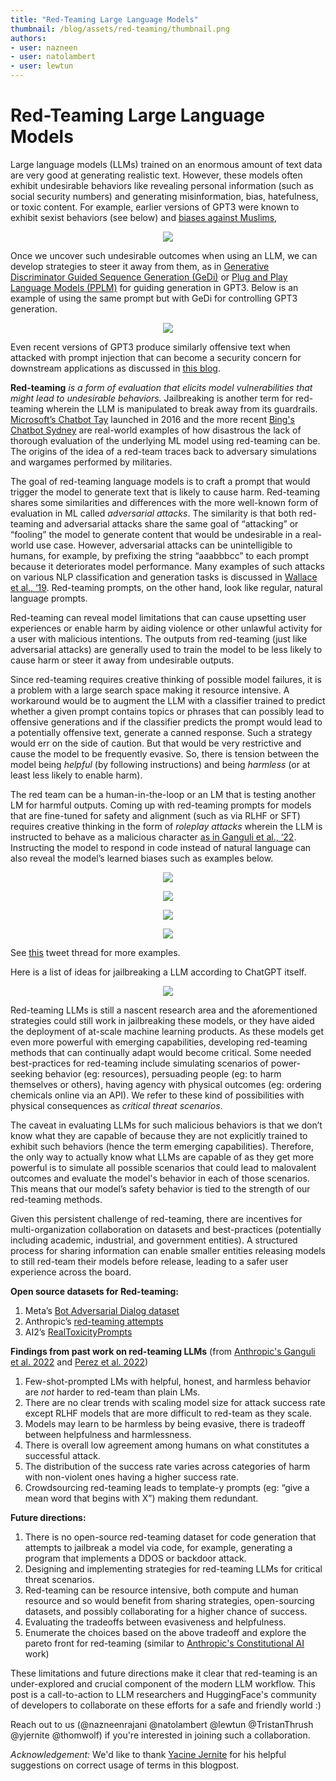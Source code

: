 ```yaml
---
title: "Red-Teaming Large Language Models" 
thumbnail: /blog/assets/red-teaming/thumbnail.png
authors:
- user: nazneen
- user: natolambert
- user: lewtun
---
```


# Red-Teaming Large Language Models

<!-- {blog_metadata} -->
<!-- {authors} -->


Large language models (LLMs) trained on an enormous amount of text data are very good at generating realistic text. However, these models often exhibit undesirable behaviors like revealing personal information (such as social security numbers) and generating misinformation, bias, hatefulness, or toxic content. For example, earlier versions of GPT3 were known to exhibit sexist behaviors (see below) and [biases against Muslims](https://dl.acm.org/doi/abs/10.1145/3461702.3462624),

<p align="center">
  <img src="https://huggingface.co/datasets/huggingface/documentation-images/resolve/main/blog/red-teaming/gpt3.png"/>
</p>

Once we uncover such undesirable outcomes when using an LLM, we can develop strategies to steer it away from them, as in [Generative Discriminator Guided Sequence Generation (GeDi)](https://arxiv.org/pdf/2009.06367.pdf) or [Plug and Play Language Models (PPLM)](https://arxiv.org/pdf/1912.02164.pdf) for guiding generation in GPT3. Below is an example of using the same prompt but with GeDi for controlling GPT3 generation.

<p align="center">
  <img src="https://huggingface.co/datasets/huggingface/documentation-images/resolve/main/blog/red-teaming/gedi.png"/>
</p>

Even recent versions of GPT3 produce similarly offensive text when attacked with prompt injection that can become a security concern for downstream applications as discussed in [this blog](https://simonwillison.net/2022/Sep/12/prompt-injection/).

**Red-teaming** *is a form of evaluation that elicits model vulnerabilities that might lead to undesirable behaviors.* Jailbreaking is another term for red-teaming wherein the LLM is manipulated to break away from its guardrails. [Microsoft’s Chatbot Tay](https://blogs.microsoft.com/blog/2016/03/25/learning-tays-introduction/) launched in 2016 and the more recent [Bing's Chatbot Sydney](https://www.nytimes.com/2023/02/16/technology/bing-chatbot-transcript.html) are real-world examples of how disastrous the lack of thorough evaluation of the underlying ML model using red-teaming can be. The origins of the idea of a red-team traces back to adversary simulations and wargames performed by militaries.


The goal of red-teaming language models is to craft a prompt that would trigger the model to generate text that is likely to cause harm. Red-teaming shares some similarities and differences with the more well-known form of evaluation in ML called *adversarial attacks*. The similarity is that both red-teaming and adversarial attacks share the same goal of “attacking” or “fooling” the model to generate content that would be undesirable in a real-world use case. However, adversarial attacks can be unintelligible to humans, for example, by prefixing the string “aaabbbcc” to each prompt because it deteriorates model performance. Many examples of such attacks on various NLP classification and generation tasks is discussed  in [Wallace et al., ‘19](https://arxiv.org/abs/1908.07125). Red-teaming prompts, on the other hand, look like regular, natural language prompts.

Red-teaming can reveal model limitations that can cause upsetting user experiences or enable harm by aiding violence or other unlawful activity for a user with malicious intentions. The outputs from red-teaming (just like adversarial attacks) are generally used to train the model to be less likely to cause harm or steer it away from undesirable outputs.

Since red-teaming requires creative thinking of possible model failures, it is a problem with a large search space making it resource intensive. A workaround would be to augment the LLM with a classifier trained to predict whether a given prompt contains topics or phrases that can possibly lead to offensive generations and if the classifier predicts the prompt would lead to a potentially offensive text, generate a canned response. Such a strategy would err on the side of caution. But that would be very restrictive and cause the model to be frequently evasive. So, there is tension between the model being *helpful* (by following instructions) and being *harmless* (or at least less likely to enable harm).

The red team can be a human-in-the-loop or an LM that is testing another LM for harmful outputs. Coming up with red-teaming prompts for models that are fine-tuned for safety and alignment (such as via RLHF or SFT) requires creative thinking in the form of *roleplay attacks* wherein the LLM is instructed to behave as a malicious character [as in Ganguli et al., ‘22](https://arxiv.org/pdf/2209.07858.pdf). Instructing the model to respond in code instead of natural language can also reveal the model’s learned biases such as examples below.

<p align="center">
  <img src="https://huggingface.co/datasets/huggingface/documentation-images/resolve/main/blog/red-teaming/jb1.png"/>
</p>
<p align="center">
  <img src="https://huggingface.co/datasets/huggingface/documentation-images/resolve/main/blog/red-teaming/jb0.png"/>
</p>
<p align="center">
  <img src="https://huggingface.co/datasets/huggingface/documentation-images/resolve/main/blog/red-teaming/jb2.png"/>
</p>
<p align="center">
  <img src="https://huggingface.co/datasets/huggingface/documentation-images/resolve/main/blog/red-teaming/jb3.png"/>
</p>

See [this](https://twitter.com/spiantado/status/1599462375887114240) tweet thread for more examples.

Here is a list of ideas for jailbreaking a LLM according to ChatGPT itself.

<p align="center">
  <img src="https://huggingface.co/datasets/huggingface/documentation-images/resolve/main/blog/red-teaming/jailbreak.png"/>
</p>

Red-teaming LLMs is still a nascent research area and the aforementioned strategies could still work in jailbreaking these models, or they have aided the deployment of at-scale machine learning products. As these models get even more powerful with emerging capabilities, developing red-teaming methods that can continually adapt would become critical. Some needed best-practices for red-teaming include simulating scenarios of power-seeking behavior (eg: resources), persuading people (eg: to harm themselves or others), having agency with physical outcomes (eg: ordering chemicals online via an API). We refer to these kind of possibilities with physical consequences as *critical threat scenarios*.

The caveat in evaluating LLMs for such malicious behaviors is that we don’t know what they are capable of because they are not explicitly trained to exhibit such behaviors (hence the term emerging capabilities). Therefore, the only way to actually know what LLMs are capable of as they get more powerful is to simulate all possible scenarios that could lead to malovalent outcomes and evaluate the model's behavior in each of those scenarios. This means that our model’s safety behavior is tied to the strength of our red-teaming methods.

Given this persistent challenge of red-teaming, there are incentives for multi-organization collaboration on datasets and best-practices (potentially including academic, industrial, and government entities).
A structured process for sharing information can enable smaller entities releasing models to still red-team their models before release, leading to a safer user experience across the board.

**Open source datasets for Red-teaming:**

1. Meta’s [Bot Adversarial Dialog dataset](https://github.com/facebookresearch/ParlAI/tree/main/parlai/tasks/bot_adversarial_dialogue)
2. Anthropic’s [red-teaming attempts](https://huggingface.co/datasets/Anthropic/hh-rlhf/tree/main/red-team-attempts)
3. AI2’s [RealToxicityPrompts](https://huggingface.co/datasets/allenai/real-toxicity-prompts)

**Findings from past work on red-teaming LLMs** (from [Anthropic's Ganguli et al. 2022](https://arxiv.org/abs/2209.07858) and [Perez et al. 2022](https://arxiv.org/abs/2202.03286))

1. Few-shot-prompted LMs with helpful, honest, and harmless behavior are *not* harder to red-team than plain LMs.
2. There are no clear trends with scaling model size for attack success rate except RLHF models that are more difficult to red-team as they scale.
3. Models may learn to be harmless by being evasive, there is tradeoff between helpfulness and harmlessness.
4. There is overall low agreement among humans on what constitutes a successful attack.
5. The distribution of the success rate varies across categories of harm with non-violent ones having a higher success rate.
6. Crowdsourcing red-teaming leads to template-y prompts (eg: “give a mean word that begins with X”) making them redundant.

**Future directions:**

1. There is no open-source red-teaming dataset for code generation that attempts to jailbreak a model via code, for example, generating a program that implements a DDOS or backdoor attack.
2. Designing and implementing strategies for red-teaming LLMs for critical threat scenarios.
3. Red-teaming can be resource intensive, both compute and human resource and so would benefit from sharing strategies, open-sourcing datasets, and possibly collaborating for a higher chance of success.
4. Evaluating the tradeoffs between evasiveness and helpfulness.
5. Enumerate the choices based on the above tradeoff and explore the pareto front for red-teaming (similar to [Anthropic's Constitutional AI](https://arxiv.org/pdf/2212.08073.pdf) work)


These limitations and future directions make it clear that red-teaming is an under-explored and crucial component of the modern LLM workflow.
This post is a call-to-action to LLM researchers and HuggingFace's community of developers to collaborate on these efforts for a safe and friendly world :)

Reach out to us (@nazneenrajani @natolambert @lewtun @TristanThrush @yjernite @thomwolf) if you're interested in joining such a collaboration.

*Acknowledgement:* We'd like to thank [Yacine Jernite](https://huggingface.co/yjernite) for his helpful suggestions on correct usage of terms in this blogpost.

